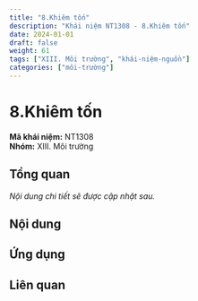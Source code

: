 ```yaml
---
title: "8.Khiêm tốn"
description: "Khái niệm NT1308 - 8.Khiêm tốn"
date: 2024-01-01
draft: false
weight: 61
tags: ["XIII. Môi trường", "khái-niệm-nguồn"]
categories: ["môi-trường"]
---
```


# 8.Khiêm tốn

**Mã khái niệm:** NT1308  
**Nhóm:** XIII. Môi trường

## Tổng quan

*Nội dung chi tiết sẽ được cập nhật sau.*

## Nội dung

<!-- Nội dung chi tiết sẽ được điền vào đây -->

## Ứng dụng

<!-- Cách ứng dụng khái niệm này trong thực tế -->

## Liên quan

<!-- Các khái niệm liên quan khác -->
